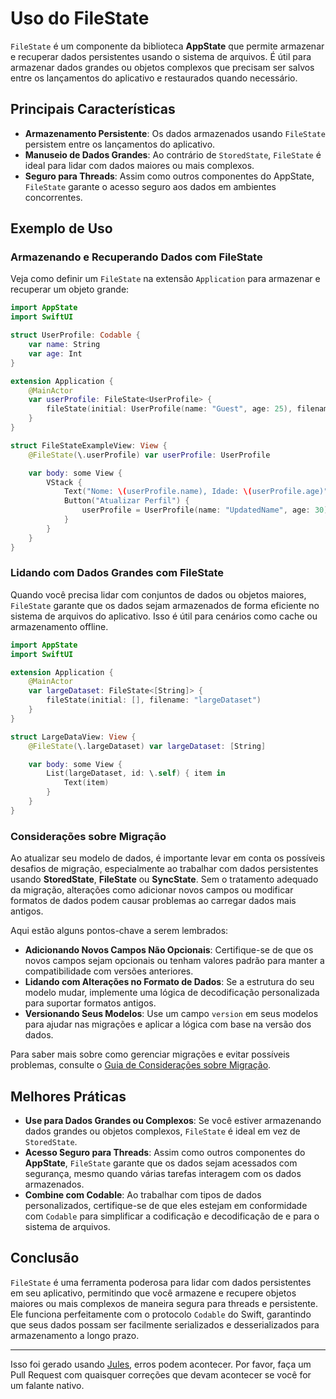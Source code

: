 # Uso do FileState

`FileState` é um componente da biblioteca **AppState** que permite armazenar e recuperar dados persistentes usando o sistema de arquivos. É útil para armazenar dados grandes ou objetos complexos que precisam ser salvos entre os lançamentos do aplicativo e restaurados quando necessário.

## Principais Características

- **Armazenamento Persistente**: Os dados armazenados usando `FileState` persistem entre os lançamentos do aplicativo.
- **Manuseio de Dados Grandes**: Ao contrário de `StoredState`, `FileState` é ideal para lidar com dados maiores ou mais complexos.
- **Seguro para Threads**: Assim como outros componentes do AppState, `FileState` garante o acesso seguro aos dados em ambientes concorrentes.

## Exemplo de Uso

### Armazenando e Recuperando Dados com FileState

Veja como definir um `FileState` na extensão `Application` para armazenar e recuperar um objeto grande:

```swift
import AppState
import SwiftUI

struct UserProfile: Codable {
    var name: String
    var age: Int
}

extension Application {
    @MainActor
    var userProfile: FileState<UserProfile> {
        fileState(initial: UserProfile(name: "Guest", age: 25), filename: "userProfile")
    }
}

struct FileStateExampleView: View {
    @FileState(\.userProfile) var userProfile: UserProfile

    var body: some View {
        VStack {
            Text("Nome: \(userProfile.name), Idade: \(userProfile.age)")
            Button("Atualizar Perfil") {
                userProfile = UserProfile(name: "UpdatedName", age: 30)
            }
        }
    }
}
```

### Lidando com Dados Grandes com FileState

Quando você precisa lidar com conjuntos de dados ou objetos maiores, `FileState` garante que os dados sejam armazenados de forma eficiente no sistema de arquivos do aplicativo. Isso é útil para cenários como cache ou armazenamento offline.

```swift
import AppState
import SwiftUI

extension Application {
    @MainActor
    var largeDataset: FileState<[String]> {
        fileState(initial: [], filename: "largeDataset")
    }
}

struct LargeDataView: View {
    @FileState(\.largeDataset) var largeDataset: [String]

    var body: some View {
        List(largeDataset, id: \.self) { item in
            Text(item)
        }
    }
}
```

### Considerações sobre Migração

Ao atualizar seu modelo de dados, é importante levar em conta os possíveis desafios de migração, especialmente ao trabalhar com dados persistentes usando **StoredState**, **FileState** ou **SyncState**. Sem o tratamento adequado da migração, alterações como adicionar novos campos ou modificar formatos de dados podem causar problemas ao carregar dados mais antigos.

Aqui estão alguns pontos-chave a serem lembrados:
- **Adicionando Novos Campos Não Opcionais**: Certifique-se de que os novos campos sejam opcionais ou tenham valores padrão para manter a compatibilidade com versões anteriores.
- **Lidando com Alterações no Formato de Dados**: Se a estrutura do seu modelo mudar, implemente uma lógica de decodificação personalizada para suportar formatos antigos.
- **Versionando Seus Modelos**: Use um campo `version` em seus modelos para ajudar nas migrações e aplicar a lógica com base na versão dos dados.

Para saber mais sobre como gerenciar migrações e evitar possíveis problemas, consulte o [Guia de Considerações sobre Migração](migration-considerations.md).


## Melhores Práticas

- **Use para Dados Grandes ou Complexos**: Se você estiver armazenando dados grandes ou objetos complexos, `FileState` é ideal em vez de `StoredState`.
- **Acesso Seguro para Threads**: Assim como outros componentes do **AppState**, `FileState` garante que os dados sejam acessados com segurança, mesmo quando várias tarefas interagem com os dados armazenados.
- **Combine com Codable**: Ao trabalhar com tipos de dados personalizados, certifique-se de que eles estejam em conformidade com `Codable` para simplificar a codificação e decodificação de e para o sistema de arquivos.

## Conclusão

`FileState` é uma ferramenta poderosa para lidar com dados persistentes em seu aplicativo, permitindo que você armazene e recupere objetos maiores ou mais complexos de maneira segura para threads e persistente. Ele funciona perfeitamente com o protocolo `Codable` do Swift, garantindo que seus dados possam ser facilmente serializados e desserializados para armazenamento a longo prazo.

---
Isso foi gerado usando [Jules](https://jules.google), erros podem acontecer. Por favor, faça um Pull Request com quaisquer correções que devam acontecer se você for um falante nativo.
